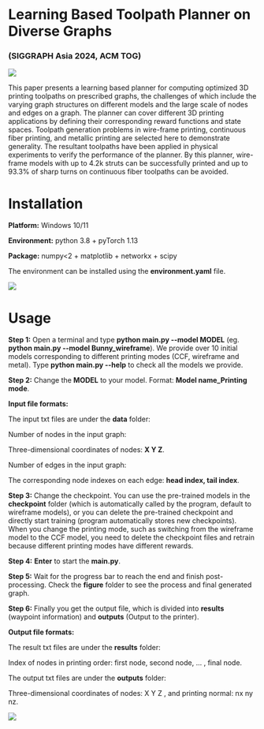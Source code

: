 # Learning Based Toolpath Planner on Diverse Graphs 
###  (SIGGRAPH Asia 2024, ACM TOG)

![](teaser.png)

This paper presents a learning based planner for computing optimized 3D printing toolpaths on prescribed graphs, the challenges of which include the varying graph structures on different models and the large scale of nodes and edges on a graph. The planner can cover different 3D printing applications by defining their corresponding reward functions and state spaces. Toolpath generation problems in wire-frame printing, continuous fiber printing, and metallic printing are selected here to demonstrate generality. The resultant toolpaths have been applied in physical experiments to verify the performance of the planner. By this planner, wire-frame models with up to 4.2k struts can be successfully printed and up to 93.3% of sharp turns on continuous fiber toolpaths can be avoided.


# Installation

**Platform:** Windows 10/11

**Environment:** python 3.8 + pyTorch 1.13

**Package:** numpy<2 + matplotlib + networkx + scipy

The environment can be installed using the **environment.yaml** file.

![](algorithm.png)

# Usage

**Step 1:** Open a terminal and type **python main.py --model MODEL** (eg. **python main.py --model Bunny_wireframe**). We provide over 10 initial models corresponding to different printing modes (CCF, wireframe and metal). Type **python main.py --help** to check all the models we provide.

**Step 2:** Change the **MODEL** to your model. Format: **Model name_Printing mode**.

**Input file formats:**

The input txt files are under the **data** folder:

Number of nodes in the input graph:

Three-dimensional coordinates of nodes: **X Y Z**.

Number of edges in the input graph:

The corresponding node indexes on each edge: **head index, tail index**.

**Step 3:** Change the checkpoint. You can use the pre-trained models in the **checkpoint** folder (which is automatically called by the program, default to wireframe models), or you can delete the pre-trained checkpoint and directly start training (program automatically stores new checkpoints). When you change the printing mode, such as switching from the wireframe model to the CCF model, you need to delete the checkpoint files and retrain because different printing modes have different rewards.

**Step 4:** **Enter** to start the **main.py**. 

**Step 5:** Wait for the progress bar to reach the end and finish post-processing. Check the **figure** folder to see the process and final generated graph.

**Step 6:** Finally you get the output file, which is divided into **results** (waypoint information) and **outputs** (Output to the printer).

**Output file formats:**

The result txt files are under the **results** folder:

Index of nodes in printing order: first node, second node, ... , final node.

The output txt files are under the **outputs** folder:

Three-dimensional coordinates of nodes: X Y Z , and printing normal: nx ny nz.

![](manufacturing_results.png)
